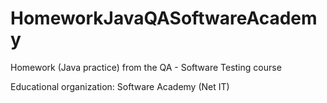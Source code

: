 # HomeworkJavaQASoftwareAcademy
Homework (Java practice) from the QA - Software Testing course

Educational organization: Software Academy (Net IT)
